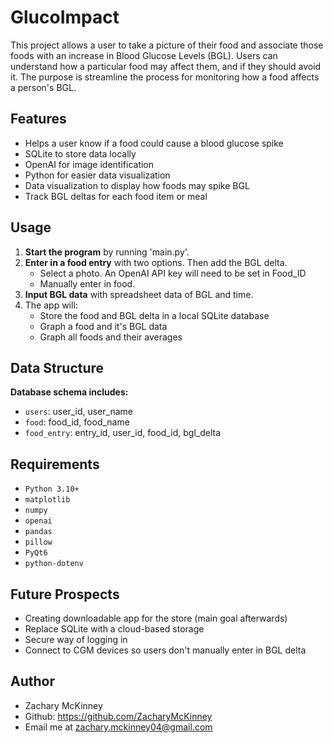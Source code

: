 # GlucoImpact

This project allows a user to take a picture of their food and associate those foods with an increase in Blood Glucose Levels (BGL). 
Users can understand how a particular food may affect them, and if they should avoid it.
The purpose is streamline the process for monitoring how a food affects a person's BGL.

## Features
- Helps a user know if a food could cause a blood glucose spike
- SQLite to store data locally
- OpenAI for image identification
- Python for easier data visualization
- Data visualization to display how foods may spike BGL
- Track BGL deltas for each food item or meal

## Usage
1. **Start the program** by running 'main.py'.
2. **Enter in a food entry** with two options. Then add the BGL delta.
   - Select a photo. An OpenAI API key will need to be set in Food_ID
   - Manually enter in food.
3. **Input BGL data** with spreadsheet data of BGL and time.
4. The app will:
   - Store the food and BGL delta in a local SQLite database 
   - Graph a food and it's BGL data
   - Graph all foods and their averages 


## Data Structure

**Database schema includes:**
- `users`: user_id, user_name
- `food`: food_id, food_name
- `food_entry`: entry_id, user_id, food_id, bgl_delta

## Requirements
- `Python 3.10+`
- `matplotlib`
- `numpy`
- `openai`
- `pandas`
- `pillow`
- `PyQt6`
- `python-dotenv`

## Future Prospects
- Creating downloadable app for the store (main goal afterwards)
- Replace SQLite with a cloud-based storage
- Secure way of logging in
- Connect to CGM devices so users don't manually enter in BGL delta

## Author
- Zachary McKinney
- Github: https://github.com/ZacharyMcKinney
- Email me at zachary.mckinney04@gmail.com

